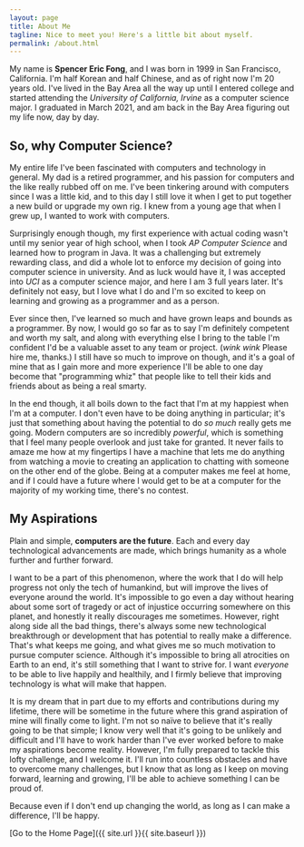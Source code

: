 ```yaml
---
layout: page
title: About Me
tagline: Nice to meet you! Here's a little bit about myself.
permalink: /about.html
---
```


My name is **Spencer Eric Fong**, and I was born in 1999 in San Francisco, California. I'm half Korean and half Chinese, and as of right now I'm 20 years old.
I've lived in the Bay Area all the way up until I entered college and started attending the *University of California, Irvine* as a computer science major. I graduated in March 2021, and am back in the Bay Area figuring out my life now, day by day.


## So, why Computer Science?
My entire life I've been fascinated with computers and technology in general. My dad is a retired programmer, and his passion for computers and the like really rubbed off on me. I've been tinkering around with computers since I was a little kid, and to this day I still love it when I get to put together a new build or upgrade my own rig. I knew from a young age that when I grew up, I wanted to work with computers.

Surprisingly enough though, my first experience with actual coding wasn't until my senior year of high school, when I took *AP Computer Science* and learned how to program in Java. It was a challenging but extremely rewarding class, and did a whole lot to enforce my decision of going into computer science in university. And as luck would have it, I was accepted into *UCI* as a computer science major, and here I am 3 full years later. It's definitely not easy, but I love what I do and I'm so excited to keep on learning and growing as a programmer and as a person.

Ever since then, I've learned so much and have grown leaps and bounds as a programmer. By now, I would go so far as to say I'm definitely competent and worth my salt, and along with everything else I bring to the table I'm confident I'd be a valuable asset to any team or project. (*wink wink* Please hire me, thanks.) I still have so much to improve on though, and it's a goal of mine that as I gain more and more experience I'll be able to one day become that "programming whiz" that people like to tell their kids and friends about as being a real smarty.

In the end though, it all boils down to the fact that I'm at my happiest when I'm at a computer. I don't even have to be doing anything in particular; it's just that something about having the potential to do *so much* really gets me going. Modern computers are so incredibly *powerful*, which is something that I feel many people overlook and just take for granted. It never fails to amaze me how at my fingertips I have a machine that lets me do anything from watching a movie to creating an application to chatting with someone on the other end of the globe. Being at a computer makes me feel at home, and if I could have a future where I would get to be at a computer for the majority of my working time, there's no contest.


## My Aspirations
Plain and simple, **computers are the future**. Each and every day technological advancements are made, which brings humanity as a whole further and further forward.

I want to be a part of this phenomenon, where the work that I do will help progress not only the tech of humankind, but will improve the lives of everyone around the world. It's impossible to go even a day without hearing about some sort of tragedy or act of injustice occurring somewhere on this planet, and honestly it really discourages me sometimes. However, right along side all the bad things, there's always some new technological breakthrough or development that has potential to really make a difference. That's what keeps me going, and what gives me so much motivation to pursue computer science. Although it's impossible to bring all atrocities on Earth to an end, it's still something that I want to strive for. I want *everyone* to be able to live happily and healthily, and I firmly believe that improving technology is what will make that happen.

It is my dream that in part due to my efforts and contributions during my lifetime, there will be sometime in the future where this grand aspiration of mine will finally come to light. I'm not so naïve to believe that it's really going to be that simple; I know very well that it's going to be unlikely and difficult and I'll have to work harder than I've ever worked before to make my aspirations become reality. However, I'm fully prepared to tackle this lofty challenge, and I welcome it. I'll run into countless obstacles and have to overcome many challenges, but I know that as long as I keep on moving forward, learning and growing, I'll be able to achieve something I can be proud of.

Because even if I don't end up changing the world, as long as I can make a difference, I'll be happy.


[Go to the Home Page]({{ site.url }}{{ site.baseurl }})
